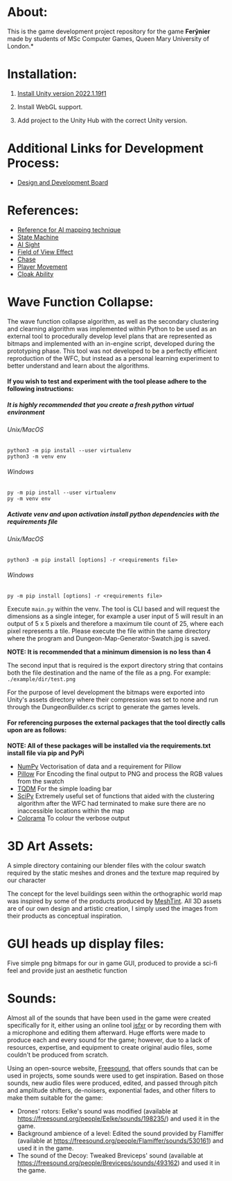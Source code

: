 # About:

This is the game development project repository for the game **Ferŷnier** made by students of MSc Computer Games, Queen Mary University of London.\*

# Installation:

1. [Install Unity version 2022.1.19f1](https://unity3d.com/get-unity/download/archive)

2. Install WebGL support.

3. Add project to the Unity Hub with the correct Unity version.

# Additional Links for Development Process:

-   [Design and Development Board](https://app.milanote.com/1OICvn1gp26tem?p=QvLbpGpKO8B)

# References:

-   [Reference for AI mapping technique](https://www.youtube.com/watch?v=iY1jnFvHgbE&t=513s)
-   [State Machine](https://www.youtube.com/watch?v=nnrOhb5UdRc)
-   [AI Sight](https://www.youtube.com/watch?v=j1-OyLo77ss)
-   [Field of View Effect](https://www.youtube.com/watch?v=CSeUMTaNFYk)
-   [Chase](https://www.youtube.com/watch?v=wp8m6xyIPtE)
-   [Player Movement](https://www.youtube.com/watch?v=HmXU4dZbaMw)
-   [Cloak Ability](https://www.youtube.com/watch?v=u8gssV_Ec-Y)

# Wave Function Collapse:

The wave function collapse algorithm, as well as the secondary clustering and clearning algorithm was implemented within Python to be used as an external tool to procedurally develop level plans that are represented as bitmaps and implemented with an in-engine script, developed during the prototyping phase. This tool was not developed to be a perfectly efficient reproduction of the WFC, but instead as a personal learning experiment to better understand and learn about the algorithms.

#### If you wish to test and experiment with the tool please adhere to the following instructions:

##### It is highly recommended that you create a fresh python virtual environment
###### Unix/MacOS
`python3 -m pip install --user virtualenv`<br />
`python3 -m venv env`
###### Windows
`py -m pip install --user virtualenv`<br />
`py -m venv env`
##### Activate venv and upon activation install python dependencies with the requirements file
###### Unix/MacOS
`python3 -m pip install [options] -r <requirements file>`
###### Windows
`py -m pip install [options] -r <requirements file>`

Execute ```main.py``` within the venv. The tool is CLI based and will request the dimensions as a single integer, for example a user input of 5 will result in an output of 5 x 5 pixels and therefore a maximum tile count of 25, where each pixel represents a tile. Please execute the file within the same directory where the program and Dungeon-Map-Generator-Swatch.jpg is saved.

**NOTE: It is recommended that a minimum dimension is no less than 4**

The second input that is required is the export directory string that contains both the file destination and the name of the file as a png. For example: `./example/dir/test.png`

For the purpose of level development the bitmaps were exported into Unity's assets directory where their compression was set to none and run through the DungeonBuilder.cs script to generate the games levels.

#### For referencing purposes the external packages that the tool directly calls upon are as follows:<br/>
**NOTE: All of these packages will be installed via the requirements.txt install file via pip and PyPi**<br/>
-   [NumPy](https://numpy.org/) Vectorisation of data and a requirement for Pillow
-   [Pillow](https://pillow.readthedocs.io/en/stable/) For Encoding the final output to PNG and process the RGB values from the swatch
-   [TQDM](https://github.com/tqdm/tqdm) For the simple loading bar
-   [SciPy](https://scipy.org/) Extremely useful set of functions that aided with the clustering algorithm after the WFC had terminated to make sure there are no inaccessible locations within the map
-   [Colorama](https://pypi.org/project/colorama/) To colour the verbose output

# 3D Art Assets:

A simple directory containing our blender files with the colour swatch required by the static meshes and drones and the texture map required by our character<br/>

The concept for the level buildings seen within the orthographic world map was inspired by some of the products produced by [MeshTint](https://www.meshtint.com/). All 3D assets are of our own design and artistic creation, I simply used the images from their products as conceptual inspiration.

# GUI heads up display files:
Five simple png bitmaps for our in game GUI, produced to provide a sci-fi feel and provide just an aesthetic function

# Sounds:

Almost all of the sounds that have been used in the game were created specifically for it, either using an online tool [jsfxr](https://sfxr.me/) or by recording them with a microphone and editing them afterward. Huge efforts were made to produce each and every sound for the game; however, due to a lack of resources, expertise, and equipment to create original audio files, some couldn't be produced from scratch.

Using an open-source website, [Freesound](https://freesound.org/), that offers sounds that can be used in projects, some sounds were used to get inspiration. Based on those sounds, new audio files were produced, edited, and passed through pitch and amplitude shifters, de-noisers, exponential fades, and other filters to make them suitable for the game:

- Drones' rotors: Eelke's sound was modified (available at https://freesound.org/people/Eelke/sounds/198235/) and used it in the game.
- Background ambience of a level: Edited the sound provided by Flamiffer (available at https://freesound.org/people/Flamiffer/sounds/530161) and used it in the game.
- The sound of the Decoy: Tweaked Breviceps' sound (available at https://freesound.org/people/Breviceps/sounds/493162) and used it in the game. 
